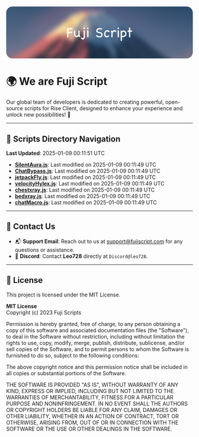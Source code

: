 ![Banner](.github/b.webp)

# 🌍 **We are Fuji Script**

Our global team of developers is dedicated to creating powerful, open-source scripts for Rise Client, designed to enhance your experience and unlock new possibilities! 🌟

---
<!-- SCRIPTS_NAVIGATION_START -->
## 📂 **Scripts Directory Navigation**

**Last Updated**: 2025-01-09 00:11:51 UTC

- **[SilentAura.js](scripts/SilentAura.js)**: Last modified on 2025-01-09 00:11:49 UTC
- **[ChatBypass.js](scripts/ChatBypass.js)**: Last modified on 2025-01-09 00:11:49 UTC
- **[jetpackFly.js](scripts/jetpackFly.js)**: Last modified on 2025-01-09 00:11:49 UTC
- **[velocityHylex.js](scripts/velocityHylex.js)**: Last modified on 2025-01-09 00:11:49 UTC
- **[chestxray.js](scripts/chestxray.js)**: Last modified on 2025-01-09 00:11:49 UTC
- **[bedxray.js](scripts/bedxray.js)**: Last modified on 2025-01-09 00:11:49 UTC
- **[chatMacro.js](scripts/chatMacro.js)**: Last modified on 2025-01-09 00:11:49 UTC

<!-- SCRIPTS_NAVIGATION_END -->

---

## 💬 **Contact Us**  
- 📬 **Support Email**: Reach out to us at [support@fujiscript.com](mailto:support@fujiscript.com) for any questions or assistance.  
- 💬 **Discord**: Contact **Leo728** directly at `Discord@leo728`.

---

## 📜 **License**

This project is licensed under the MIT License.  

**MIT License**  
Copyright (c) 2023 Fuji Scripts  

Permission is hereby granted, free of charge, to any person obtaining a copy of this software and associated documentation files (the "Software"), to deal in the Software without restriction, including without limitation the rights to use, copy, modify, merge, publish, distribute, sublicense, and/or sell copies of the Software, and to permit persons to whom the Software is furnished to do so, subject to the following conditions:  

The above copyright notice and this permission notice shall be included in all copies or substantial portions of the Software.  

THE SOFTWARE IS PROVIDED "AS IS", WITHOUT WARRANTY OF ANY KIND, EXPRESS OR IMPLIED, INCLUDING BUT NOT LIMITED TO THE WARRANTIES OF MERCHANTABILITY, FITNESS FOR A PARTICULAR PURPOSE AND NONINFRINGEMENT. IN NO EVENT SHALL THE AUTHORS OR COPYRIGHT HOLDERS BE LIABLE FOR ANY CLAIM, DAMAGES OR OTHER LIABILITY, WHETHER IN AN ACTION OF CONTRACT, TORT OR OTHERWISE, ARISING FROM, OUT OF OR IN CONNECTION WITH THE SOFTWARE OR THE USE OR OTHER DEALINGS IN THE SOFTWARE.  
